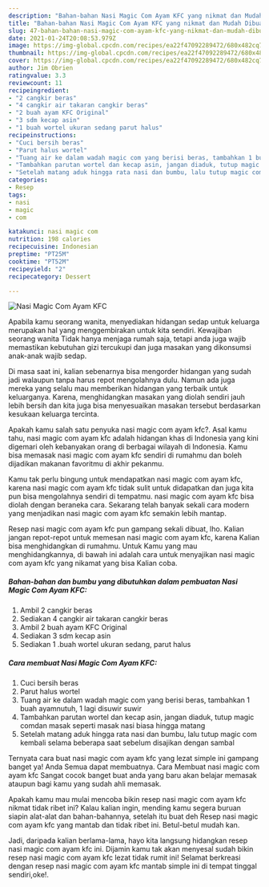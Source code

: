 ```yaml
---
description: "Bahan-bahan Nasi Magic Com Ayam KFC yang nikmat dan Mudah Dibuat"
title: "Bahan-bahan Nasi Magic Com Ayam KFC yang nikmat dan Mudah Dibuat"
slug: 47-bahan-bahan-nasi-magic-com-ayam-kfc-yang-nikmat-dan-mudah-dibuat
date: 2021-01-24T20:08:53.979Z
image: https://img-global.cpcdn.com/recipes/ea22f47092289472/680x482cq70/nasi-magic-com-ayam-kfc-foto-resep-utama.jpg
thumbnail: https://img-global.cpcdn.com/recipes/ea22f47092289472/680x482cq70/nasi-magic-com-ayam-kfc-foto-resep-utama.jpg
cover: https://img-global.cpcdn.com/recipes/ea22f47092289472/680x482cq70/nasi-magic-com-ayam-kfc-foto-resep-utama.jpg
author: Jim Obrien
ratingvalue: 3.3
reviewcount: 11
recipeingredient:
- "2 cangkir beras"
- "4 cangkir air takaran cangkir beras"
- "2 buah ayam KFC Original"
- "3 sdm kecap asin"
- "1 buah wortel ukuran sedang parut halus"
recipeinstructions:
- "Cuci bersih beras"
- "Parut halus wortel"
- "Tuang air ke dalam wadah magic com yang berisi beras, tambahkan 1 buah ayamnutuh, 1 lagi disuwir suwir"
- "Tambahkan parutan wortel dan kecap asin, jangan diaduk, tutup magic comdan masak seperti masak nasi biasa hingga matang"
- "Setelah matang aduk hingga rata nasi dan bumbu, lalu tutup magic com kembali selama beberapa saat sebelum disajikan dengan sambal"
categories:
- Resep
tags:
- nasi
- magic
- com

katakunci: nasi magic com 
nutrition: 198 calories
recipecuisine: Indonesian
preptime: "PT25M"
cooktime: "PT52M"
recipeyield: "2"
recipecategory: Dessert

---
```



![Nasi Magic Com Ayam KFC](https://img-global.cpcdn.com/recipes/ea22f47092289472/680x482cq70/nasi-magic-com-ayam-kfc-foto-resep-utama.jpg)

Apabila kamu seorang wanita, menyediakan hidangan sedap untuk keluarga merupakan hal yang menggembirakan untuk kita sendiri. Kewajiban seorang  wanita Tidak hanya menjaga rumah saja, tetapi anda juga wajib memastikan kebutuhan gizi tercukupi dan juga masakan yang dikonsumsi anak-anak wajib sedap.

Di masa  saat ini, kalian sebenarnya bisa mengorder hidangan yang sudah jadi walaupun tanpa harus repot mengolahnya dulu. Namun ada juga mereka yang selalu mau memberikan hidangan yang terbaik untuk keluarganya. Karena, menghidangkan masakan yang diolah sendiri jauh lebih bersih dan kita juga bisa menyesuaikan masakan tersebut berdasarkan kesukaan keluarga tercinta. 



Apakah kamu salah satu penyuka nasi magic com ayam kfc?. Asal kamu tahu, nasi magic com ayam kfc adalah hidangan khas di Indonesia yang kini digemari oleh kebanyakan orang di berbagai wilayah di Indonesia. Kamu bisa memasak nasi magic com ayam kfc sendiri di rumahmu dan boleh dijadikan makanan favoritmu di akhir pekanmu.

Kamu tak perlu bingung untuk mendapatkan nasi magic com ayam kfc, karena nasi magic com ayam kfc tidak sulit untuk didapatkan dan juga kita pun bisa mengolahnya sendiri di tempatmu. nasi magic com ayam kfc bisa diolah dengan beraneka cara. Sekarang telah banyak sekali cara modern yang menjadikan nasi magic com ayam kfc semakin lebih mantap.

Resep nasi magic com ayam kfc pun gampang sekali dibuat, lho. Kalian jangan repot-repot untuk memesan nasi magic com ayam kfc, karena Kalian bisa menghidangkan di rumahmu. Untuk Kamu yang mau menghidangkannya, di bawah ini adalah cara untuk menyajikan nasi magic com ayam kfc yang nikamat yang bisa Kalian coba.

<!--inarticleads1-->

##### Bahan-bahan dan bumbu yang dibutuhkan dalam pembuatan Nasi Magic Com Ayam KFC:

1. Ambil 2 cangkir beras
1. Sediakan 4 cangkir air takaran cangkir beras
1. Ambil 2 buah ayam KFC Original
1. Sediakan 3 sdm kecap asin
1. Sediakan 1 .buah wortel ukuran sedang, parut halus




<!--inarticleads2-->

##### Cara membuat Nasi Magic Com Ayam KFC:

1. Cuci bersih beras
1. Parut halus wortel
1. Tuang air ke dalam wadah magic com yang berisi beras, tambahkan 1 buah ayamnutuh, 1 lagi disuwir suwir
1. Tambahkan parutan wortel dan kecap asin, jangan diaduk, tutup magic comdan masak seperti masak nasi biasa hingga matang
1. Setelah matang aduk hingga rata nasi dan bumbu, lalu tutup magic com kembali selama beberapa saat sebelum disajikan dengan sambal




Ternyata cara buat nasi magic com ayam kfc yang lezat simple ini gampang banget ya! Anda Semua dapat membuatnya. Cara Membuat nasi magic com ayam kfc Sangat cocok banget buat anda yang baru akan belajar memasak ataupun bagi kamu yang sudah ahli memasak.

Apakah kamu mau mulai mencoba bikin resep nasi magic com ayam kfc nikmat tidak ribet ini? Kalau kalian ingin, mending kamu segera buruan siapin alat-alat dan bahan-bahannya, setelah itu buat deh Resep nasi magic com ayam kfc yang mantab dan tidak ribet ini. Betul-betul mudah kan. 

Jadi, daripada kalian berlama-lama, hayo kita langsung hidangkan resep nasi magic com ayam kfc ini. Dijamin kamu tak akan menyesal sudah bikin resep nasi magic com ayam kfc lezat tidak rumit ini! Selamat berkreasi dengan resep nasi magic com ayam kfc mantab simple ini di tempat tinggal sendiri,oke!.

